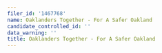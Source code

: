 ```yaml
---
filer_id: '1467768'
name: Oaklanders Together - For A Safer Oakland
candidate_controlled_id: ''
data_warning: ''
title: Oaklanders Together - For A Safer Oakland
---
```

